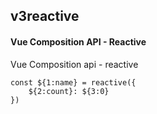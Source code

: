 ## v3reactive
#### Vue Composition API - Reactive
Vue Composition api - reactive
```
const ${1:name} = reactive({
	${2:count}: ${3:0}
})
```